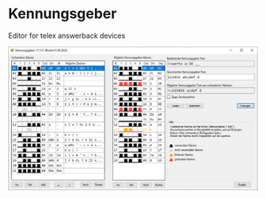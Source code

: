 # Kennungsgeber
 Editor for telex answerback devices


 ![Screenshot](https://github.com/detlefgerhardt/Kennungsgeber/blob/master/screen.png)
